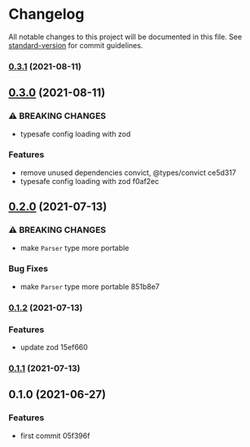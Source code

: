 # Changelog

All notable changes to this project will be documented in this file. See [standard-version](https://github.com/conventional-changelog/standard-version) for commit guidelines.

### [0.3.1](///compare/v0.3.0...v0.3.1) (2021-08-11)

## [0.3.0](///compare/v0.2.0...v0.3.0) (2021-08-11)


### ⚠ BREAKING CHANGES

* typesafe config loading with zod

### Features

* remove unused dependencies convict, @types/convict ce5d317
* typesafe config loading with zod f0af2ec

## [0.2.0](///compare/v0.1.2...v0.2.0) (2021-07-13)


### ⚠ BREAKING CHANGES

* make `Parser` type more portable

### Bug Fixes

* make `Parser` type more portable 851b8e7

### [0.1.2](///compare/v0.1.1...v0.1.2) (2021-07-13)


### Features

* update zod 15ef660

### [0.1.1](///compare/v0.1.0...v0.1.1) (2021-07-13)

## 0.1.0 (2021-06-27)


### Features

* first commit 05f396f
